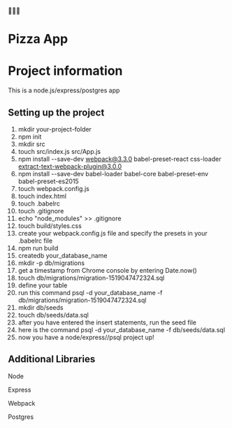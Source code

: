 :tulip::rabbit::tulip:
# Pizza App

# Project information
This is a node.js/express/postgres app

## Setting up the project
1. mkdir your-project-folder
2. npm init
3. mkdir src
4. touch src/index.js src/App.js
5. npm install --save-dev webpack@3.3.0 babel-preset-react css-loader
extract-text-webpack-plugin@3.0.0
6. npm install --save-dev babel-loader babel-core babel-preset-env babel-preset-es2015
7. touch webpack.config.js
8. touch index.html
9. touch .babelrc
10. touch .gitignore
11. echo "node_modules" >> .gitignore
12. touch build/styles.css
13. create your webpack.config.js file and specify the presets in your .babelrc file
14. npm run build
15. createdb your_database_name
16. mkdir -p db/migrations
17. get a timestamp from Chrome console by entering Date.now()
18. touch db/migrations/migration-1519047472324.sql
19. define your table
20. run this command psql -d your_database_name -f db/migrations/migration-1519047472324.sql
21. mkdir db/seeds
22. touch db/seeds/data.sql
23. after you have entered the insert statements, run the seed file
24. here is the command psql -d your_database_name -f db/seeds/data.sql
25. now you have a node/express//psql project up!

## Additional Libraries
Node

Express

Webpack

Postgres
